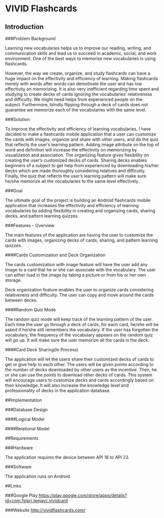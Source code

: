 # VIVID Flashcards

## Introduction

###Problem Background

Learning new vocabularies helps us to improve our reading, writing, and communication skills and lead us to succeed in academic, social, and work environment. One of the best ways to memorize new vocabularies is using flashcards.

However, the way we create, organize, and study flashcards can have a huge impact on the effectivity and  efficiency of learning. Making flashcards merely with words after words can demotivate the user and has low effectivity on memorizing. It is also very inefficient regarding time spent and studying to create decks of cards ignoring the vocabularies’ relativeness and difficulty. We might need helps from experienced people on the subject. Furthermore,  blindly flipping through a deck of cards does not guarantee we memorize each of the vocabularies with the same level.

###Solution

To improve the effectivity and efficiency of learning vocabularies, I have decided to make a flashcards mobile application that a user can customize the cards with images, organize and share with other users, and do the quiz that reflects the user’s learning pattern. Adding image attribute on the top of word and definition will increase the effectivity on memorizing by visualization and association. The organizing feature gives flexibility on creating the user’s customized decks of cards. Sharing decks enables beginners of a subject to get help from experienced by downloading his/her decks which are made thoroughly considering relatives and difficulty. Finally, the quiz that reflects the user’s learning pattern will make sure he/she memorize all the vocabularies to the same level effectively.

###Goal

The ultimate goal of the project is building an Android flashcards mobile application that increases the effectivity and efficiency of learning vocabularies by adding flexibility in creating and organizing cards, sharing decks, and pattern learning quizzes.

###Features - Overview

The main features of the application are having the user to customize the cards with images, organizing decks of cards, sharing, and pattern learning quizzes.

####Cards Customization and Deck Organization

The cards customization with image feature will have the user add any image to a card that he or she can associate with the vocabulary.  The user can either load in the image by taking a picture or from his or her own storage.

Deck organization feature enables the user to organize cards considering relativeness and difficulty. The user can copy and move around the cards between decks.

####Random Quiz Mode

The random quiz mode will keep track of the learning pattern of the user. Each time the user go through a deck of cards, for each card, he/she will be asked if  he/she still remembers the vocabulary. If the user has forgotten the vocabulary, the frequency of the vocabulary appears on the random quiz will go up. It will make sure the user memorize all the cards in the deck.

####Card Deck Sharing(In Process)

The application will let the users share their customized decks of cards to get or give help to each other. The users will be given points according to the number of decks downloaded by other users as the incentive. Then, he or she can use the points to download other decks of cards. This system will encourage users to customize decks and cards accordingly based on their knowledge. It will also increase the knowledge level and professionality of decks in the application database.

##Implementation

###Database Design

####Logical Model

####Relational Model

##Requirements

###Hardware

The application requires the device between API 16 to API 23.

###Software

The application runs on Android.

##Links

###Google Play
https://play.google.com/store/apps/details?id=com.fstprj.teejayc.vividcard

###Website
http://vividflashcards.com/
